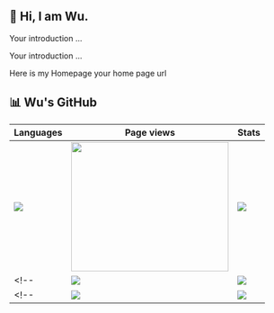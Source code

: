 ## 👋 Hi, I am Wu.

Your introduction ...

Your introduction ...

Here is my Homepage your home page url</td>


## 📊 Wu's GitHub

|Languages |Page views|Stats|
|--------------|------------|------------|
|![](https://github-readme-stats.vercel.app/api/top-langs/?username=xinxingwu-uk&layout=compact&langs_count=8&theme=dark)|<a href="https://clustrmaps.com/site/1c7st"  title="ClustrMaps"><img src="https://www.clustrmaps.com/map_v2.png?d=Y3B6bfp__aiQSn4I4JkSipFUqc4h9sK5DYEEz5GRDgs&cl=ffffff" width="280" height="230" /></a>|![](https://github-readme-stats.vercel.app/api?username=xinxingwu-uk&count_private=true&show_icons=true&rank_icon=github&theme=dark&include_all_commits=true)|
<!--|![](https://github-readme-stats.vercel.app/api?username=xinxingwu-uk&count_private=true&show_icons=true&rank_icon=github&theme=dark&include_all_commits=true)|![](https://github-readme-stats.vercel.app/api/top-langs/?username=xinxingwu-uk&layout=compact&langs_count=8&theme=dark)|-->
<!--|![](https://github-profile-summary-cards.vercel.app/api/cards/profile-details?username=xinxingwu-uk&theme=tokyonight)|![](https://clustrmaps.com/map_v2.png?cl=ffffff&w=400&t=n&d=Y3B6bfp__aiQSn4I4JkSipFUqc4h9sK5DYEEz5GRDgs)|-->

